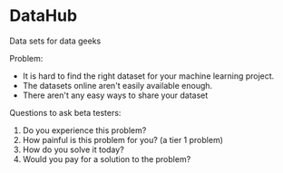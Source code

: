 DataHub 
===========

Data sets for data geeks

Problem: 

- It is hard to find the right dataset for your machine learning project.
- The datasets online aren't easily available enough.
- There aren't any easy ways to share your dataset

Questions to ask beta testers:

1. Do you experience this problem?
2. How painful is this problem for you? (a tier 1 problem)
3. How do you solve it today?
4. Would you pay for a solution to the problem?